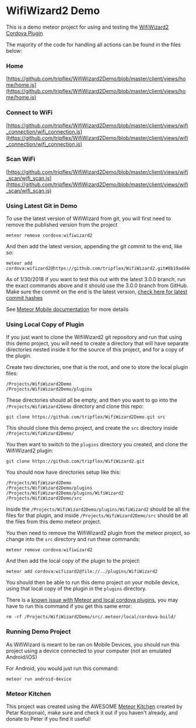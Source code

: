 # WifiWizard2 Demo
This is a demo meteor project for using and testing the [WifiWizard2 Cordova Plugin](https://github.com/tripflex/WifiWizard2)

The majority of the code for handling all actions can be found in the files below:

### Home
[https://github.com/tripflex/WifiWizard2Demo/blob/master/client/views/home/home.js](https://github.com/tripflex/WifiWizard2Demo/blob/master/client/views/home/home.js)

### Connect to WiFi
[https://github.com/tripflex/WifiWizard2Demo/blob/master/client/views/wifi_connection/wifi_connection.js](https://github.com/tripflex/WifiWizard2Demo/blob/master/client/views/wifi_connection/wifi_connection.js)

### Scan WiFi
[https://github.com/tripflex/WifiWizard2Demo/blob/master/client/views/wifi_scan/wifi_scan.js](https://github.com/tripflex/WifiWizard2Demo/blob/master/client/views/wifi_scan/wifi_scan.js)

### Using Latest Git in Demo
To use the latest version of WifiWizard from git, you will first need to remove the published version from the project
```shell
meteor remove cordova:wifiwizard2
```

And then add the latest version, appending the git commit to the end, like so:

```shell
meteor add cordova:wifizard2@https://github.com/tripflex/WifiWizard2.git#8b19ad44d85658b0015d95b7b9279b43c5afccee
```

As of 1/30/2018 if you want to test this out with the latest 3.0.0 branch, run the exact commands above and it should use the 3.0.0 branch from GitHub.  Make sure the commit on the end is the latest version, [check here for latest commit hashes](https://github.com/tripflex/WifiWizard2/commits/3.0.0)


See [Meteor Mobile documentation](https://guide.meteor.com/mobile.html#installing-plugins) for more details

### Using Local Copy of Plugin
If you just want to clone the WifiWizard2 git repository and run that using this demo project, you will need to create a directory that will have separate directories nested inside it for the source of this project, and for a copy of the plugin.

Create two directories, one that is the root, and one to store the local plugin files:
```shell
/Projects/WifiWizard2Demo
/Projects/WifiWizard2Demo/plugins
```

These directories should all be empty, and then you want to go into the `/Projects/WifiWizard2Demo` directory and clone this repo:

```shell
git clone https://github.com/tripflex/WifiWizard2Demo.git src
```

This should clone this demo project, and create the `src` directory inside `/Projects/WifiWizard2Demo/`

You then want to switch to the `plugins` directory you created, and clone the WifiWizard2 plugin:

```shell
git clone https://github.com/tripflex/WifiWizard2.git
```

You should now have directories setup like this:

```shell
/Projects/WifiWizard2Demo
/Projects/WifiWizard2Demo/plugins
/Projects/WifiWizard2Demo/plugins/WifiWizard2
/Projects/WifiWizard2Demo/src
```

Inside the `/Projects/WifiWizard2Demo/plugins/WifiWizard2` should be all the files for that plugin, and inside `/Projects/WifiWizard2Demo/src` should be all the files from this demo meteor project.

You then need to remove the WifiWizard2 plugin from the meteor project, so change into the `src` directory and run these commands:

```shell
meteor remove cordova:wifiwizard2
```

And then add the local copy of the plugin to the project:

```shell
meteor add cordova:wifizard2@file://../plugins/WifiWizard2
```

You should then be able to run this demo project on your mobile device, using that local copy of the plugin in the `plugins` directory.

There is a [known issue with Meteor and local cordova plugins](https://github.com/meteor/meteor/issues/9561), you may have to run this command if you get this same error:

```shell
rm -rf /Projects/WifiWizard2Demo/src/.meteor/local/cordova-build/
```

### Running Demo Project
As WifiWizard is meant to be ran on Mobile Devices, you should run this project using a device connected to your computer (not an emulated Android/iOS)

For Android, you would just run this command:

```shell
meteor run android-device
```

### Meteor Kitchen
This project was created using the AWESOME [Meteor Kitchen](https://meteorkitchen.com/) created by Petar Korponaić, make sure and check it out if you haven't already, and donate to Peter if you find it useful!